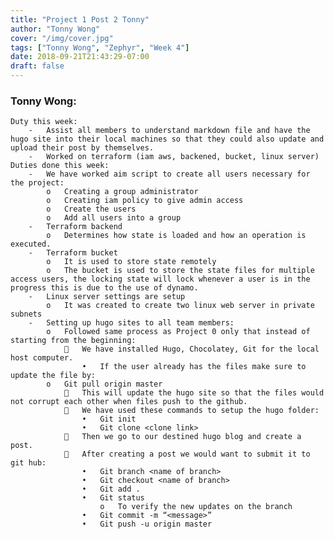 ```yaml
---
title: "Project 1 Post 2 Tonny"
author: "Tonny Wong"
cover: "/img/cover.jpg"
tags: ["Tonny Wong", "Zephyr", "Week 4"]
date: 2018-09-21T21:43:29-07:00
draft: false
---
```

<h3> Tonny Wong: </h3>

	Duty this week:
		-	Assist all members to understand markdown file and have the hugo site into their local machines so that they could also update and upload their post by themselves.
		-	Worked on terraform (iam aws, backened, bucket, linux server)
	Duties done this week:
		-	We have worked aim script to create all users necessary for the project:
			o	Creating a group administrator
			o	Creating iam policy to give admin access
			o	Create the users
			o	Add all users into a group 
		-	Terraform backend
			o	Determines how state is loaded and how an operation is executed. 
		-	Terraform bucket 
			o	It is used to store state remotely 
			o	The bucket is used to store the state files for multiple access users, the locking state will lock whenever a user is in the progress this is due to the use of dynamo.
		-	Linux server settings are setup 
			o	It was created to create two linux web server in private subnets
		-	Setting up hugo sites to all team members:
			o	Followed same process as Project 0 only that instead of starting from the beginning:
					We have installed Hugo, Chocolatey, Git for the local host computer.
					•	If the user already has the files make sure to update the file by:
			o	Git pull origin master
					This will update the hugo site so that the files would not corrupt each other when files push to the github.
					We have used these commands to setup the hugo folder:
					•	Git init
					•	Git clone <clone link>
					Then we go to our destined hugo blog and create a post.
					After creating a post we would want to submit it to git hub:
					•	Git branch <name of branch>
					•	Git checkout <name of branch>
					•	Git add . 
					•	Git status
						o	To verify the new updates on the branch
					•	Git commit -m “<message>”
					•	Git push -u origin master
